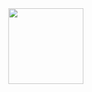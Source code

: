
<a href="https://github.com/anuraghazra/github-readme-stats">
  <img height="150px" src="https://github-readme-stats.vercel.app/api/top-langs/?username=takahirox0323&count_private=true&layout=compact&theme=onedark">
</a>
